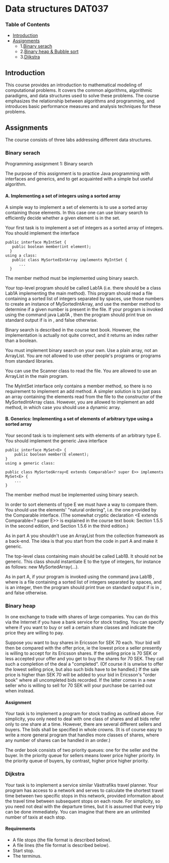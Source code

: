 Data structures DAT037
======================

### Table of Contents
* [Introduction](#introduction)
* [Assignments](#example2)
	* 1.[Binary serach](#binary-serach)
	* 2.[Binary heap & Bubble sort](#binary-heap)
	* 3.[Dijkstra](#dijkstra)
	
## Introduction

This course provides an introduction to mathematical modeling of computational problems. It covers the common algorithms, algorithmic paradigms, and data structures used to solve these problems. The course emphasizes the relationship between algorithms and programming, and introduces basic performance measures and analysis techniques for these problems.

## Assignments
The course consists of three labs addressing different data structures.

### Binary serach

Programming assignment 1: Binary search

The purpose of this assignment is to practice Java programming with interfaces and generics, and to get acquainted with a simple but useful algorithm.

#### A. Implementing a set of integers using a sorted array

A simple way to implement a set of elements is to use a sorted array containing those elements. In this case one can use binary search to efficiently decide whether a given element is in the set.

Your first task is to implement a set of integers as a sorted array of integers. You should implement the interface

```
public interface MyIntSet {
   public boolean member(int element);
  }
using a class:
   public class MySortedIntArray implements MyIntSet {
      ...   
  }
  ```
  
The member method must be implemented using binary search.

Your top-level program should be called Lab1A (i.e. there should be a class Lab1A implementing the main method). This program should read a file containing a sorted list of integers separated by spaces, use those numbers to create an instance of MySortedIntArray, and use the member method to determine if a given number is present in the file. If your program is invoked using the command java Lab1A <element> <file>, then the program should print true on standard output if <element> is in <file>, and false otherwise.

Binary search is described in the course text book. However, the implementation is actually not quite correct, and it returns an index rather than a boolean.

You must implement binary search on your own. Use a plain array, not an ArrayList. You are not allowed to use other people's programs or programs from standard libraries.

You can use the Scanner class to read the file. You are allowed to use an ArrayList in the main program.

The MyIntSet interface only contains a member method, so there is no requirement to implement an add method. A simpler solution is to just pass an array containing the elements read from the file to the constructor of the  MySortedIntArray class. However, you are allowed to implement an add method, in which case you should use a dynamic array.

#### B. Generics: Implementing a set of elements of arbitrary type using a sorted array

Your second task is to implement sets with elements of an arbitrary type E. You should implement the generic Java interface

```
public interface MySet<E> {
    public boolean member(E element);
}
using a generic class:

public class MySortedArray<E extends Comparable<? super E>> implements MySet<E> {
    ...
}
```
The member method must be implemented using binary search.

In order to sort elements of type E we must have a way to compare them. You should use the elements' "natural ordering", i.e. the one provided by the Comparable interface. (The somewhat cryptic declaration  <E extends Comparable<? super E>> is explained in the course text book: Section 1.5.5 in the second edition, and Section 1.5.6 in the third edition.)

As in part A you shouldn't use an ArrayList from the collection framework as a back-end. The idea is that you start from the code in part A and make it generic.

The top-level class containing main should be called Lab1B. It should not be generic. This class should instantiate  E to the type of integers, for instance as follows: new MySortedArray<Integer>(...).

As in part A, if your program is invoked using the command java Lab1B <element> <file>, where <file> is a file containing a sorted list of integers separated by spaces, and <element> is an integer, then the program should print true on standard output if <element> is in <file>, and false otherwise.

### Binary heap

In one exchange to trade with shares of large companies. You can do this via the Internet if you have a bank service for stock trading. You can specify where if you want to buy or sell a certain share classes and indicate the price they are willing to pay.

Suppose you want to buy shares in Ericsson for SEK 70 each. Your bid will then be compared with the offer price, ie the lowest price a seller presently is willing to accept for its Ericsson shares. If the selling price is 70 SEK or less accepted your offer and you get to buy the shares for 70 SEK. They call such a completion of the deal a "completed". (Of course it is unwise to offer the lowest selling price, but also such bids have to be handled.) If the sale price is higher than SEK 70 will be added to your bid in Ericsson's "order book" where all uncompleted bids recorded. If the latter comes in a new seller who is willing to sell for 70 SEK will your purchase be carried out when instead.

#### Assignment

Your task is to implement a program for stock trading as outlined above. For simplicity, you only need to deal with one class of shares and all bids refer only to one share at a time. However, there are several different sellers and buyers. The bids shall be specified in whole crowns. (It is of course easy to write a more general program that handles more classes of shares, where any number of shares can be handled in an order.)

The order book consists of two priority queues: one for the seller and the buyer. In the priority queue for sellers means lower price higher priority. In the priority queue of buyers, by contrast, higher price higher priority.

### Dijkstra

Your task is to implement a service similar Västtrafiks travel planner. Your program has access to a network and serves to calculate the shortest travel time between two specific stops in this network, provided information about the travel time between subsequent stops on each route. For simplicity, so you need not deal with the departure times, but it is assumed that every trip can be done immediately. You can imagine that there are an unlimited number of taxis at each stop.

#### Requirements

* A file stops (the file format is described below).
* A file lines (the file format is described below).
* Start stop.
* The terminus.








